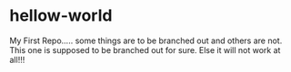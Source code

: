 # hellow-world
My First Repo.....
some things are to be branched out and others are not.
This one is supposed to be branched out for sure.
Else it will not work at all!!!
